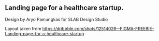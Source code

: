 ## Landing page for a healthcare startup.
Design by Aryo Pamungkas for SLAB Design Studio

Layout taken from https://dribbble.com/shots/12514026--FIGMA-FREEBIE-Landing-page-for-a-healthcare-startup